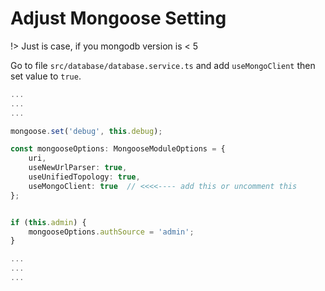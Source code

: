 # Adjust Mongoose Setting

!> Just is case, if you mongodb version is < 5

Go to file `src/database/database.service.ts` and add `useMongoClient` then set value to `true`.

```typescript
...
...
...

mongoose.set('debug', this.debug);

const mongooseOptions: MongooseModuleOptions = {
    uri,
    useNewUrlParser: true,
    useUnifiedTopology: true,
    useMongoClient: true  // <<<<---- add this or uncomment this
};


if (this.admin) {
    mongooseOptions.authSource = 'admin';
}

...
...
...
```
